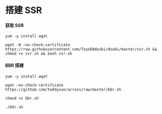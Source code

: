 # 搭建 SSR

#### 获取 SSR

```
yum -y install wget

wget -N –no-check-certificate https://raw.githubusercontent.com/ToyoDAdoubi/doubi/master/ssr.sh && chmod +x ssr.sh && bash ssr.sh
```

#### BBR 搭建

```
yum -y install wget

wget –no-check-certificate https://github.com/teddysun/across/raw/master/bbr.sh

chmod +x bbr.sh

./bbr.sh
```